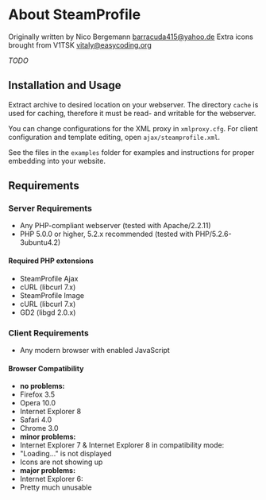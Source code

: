 About SteamProfile
==================

Originally written by Nico Bergemann <barracuda415@yahoo.de>
Extra icons brought from V1TSK <vitaly@easycoding.org>

*TODO*

Installation and Usage
----------------------

Extract archive to desired location on your webserver. The directory `cache` is used for caching, therefore it must be read- and writable for the webserver.

You can change configurations for the XML proxy in `xmlproxy.cfg`. For client configuration and template editing, open `ajax/steamprofile.xml`.

See the files in the `examples` folder for examples and instructions for proper embedding into your website.

Requirements
------------

### Server Requirements

 * Any PHP-compliant webserver (tested with Apache/2.2.11)
 * PHP 5.0.0 or higher, 5.2.x recommended (tested with PHP/5.2.6-3ubuntu4.2)

#### Required PHP extensions

 * SteamProfile Ajax
  * cURL (libcurl 7.x)
 * SteamProfile Image
  * cURL (libcurl 7.x)
  * GD2 (libgd 2.0.x)

### Client Requirements

 * Any modern browser with enabled JavaScript

#### Browser Compatibility

 * **no problems:**
  * Firefox 3.5
  * Opera 10.0
  * Internet Explorer 8
  * Safari 4.0
  * Chrome 3.0
 * **minor problems:**
  * Internet Explorer 7 & Internet Explorer 8 in compatibility mode:
   * "Loading..." is not displayed
   * Icons are not showing up
 * **major problems:**
  * Internet Explorer 6:
   * Pretty much unusable